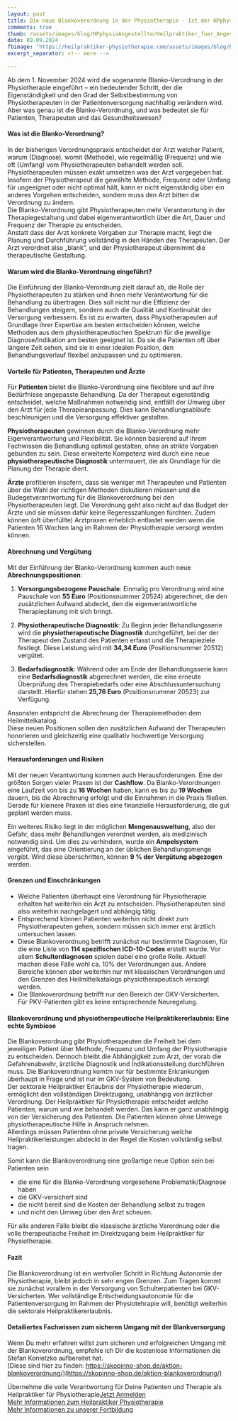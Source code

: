 ```yaml
---
layout: post
title: Die neue Blankoverordnung in der Physiotherapie - Ist der HPphysio jetzt obsolet?
comments: true
thumb: /assets/images/blog/HPphysioAngestellte/Heilpraktiker_fuer_Angestellte.jpg
date: 09.09.2024
fbimage: "https://heilpraktiker-physiotherapie.com/assets/images/blog/Blankoverordnung/Blankoverordnung.jpg"
excerpt_separator: <!-- more -->

---
```

<amp-img src="/assets/images/blogBlankoverordnung/Blankoverordnung.webp" width="1480" height="780" layout="responsive" >
    <amp-img src="/assets/images/blogBlankoverordnung/Blankoverordnung.jpg" width="1480" height="780" layout="responsive" fallback></amp-img>  
</amp-img>  


Ab dem 1. November 2024 wird die sogenannte Blanko-Verordnung in der Physiotherapie eingeführt – ein bedeutender Schritt, der die Eigenständigkeit und den Grad der Selbstbestimmung von Physiotherapeuten in der Patientenversorgung nachhaltig verändern wird. Aber was genau ist die Blanko-Verordnung, und was bedeutet sie für Patienten, Therapeuten und das Gesundheitswesen?<!-- more -->  

#### Was ist die Blanko-Verordnung?

In der bisherigen Verordnungspraxis entscheidet der Arzt welcher Patient, warum (Diagnose), womit (Methode), wie regelmäßig (Frequenz) und wie oft (Umfang) vom Physiotherapeuten behandelt werden soll. Physiotherapeuten müssen exakt umsetzen was der Arzt vorgegeben hat. Insofern der Physiotherapeut die gewählte Methode, Frequenz oder Umfang für ungeeignet oder nicht optimal hält, kann er nicht eigenständig über ein anderes Vorgehen entscheiden, sondern muss den Arzt bitten die Verordnung zu ändern.  
Die Blanko-Verordnung gibt Physiotherapeuten mehr Verantwortung in der Therapiegestaltung und dabei eigenverantwortlich über die Art, Dauer und Frequenz der Therapie zu entscheiden.  
Anstatt dass der Arzt konkrete Vorgaben zur Therapie macht, liegt die Planung und Durchführung vollständig in den Händen des Therapeuten. Der Arzt verordnet also „blank“, und der Physiotherapeut übernimmt die therapeutische Gestaltung.

#### Warum wird die Blanko-Verordnung eingeführt?

Die Einführung der Blanko-Verordnung zielt darauf ab, die Rolle der Physiotherapeuten zu stärken und ihnen mehr Verantwortung für die Behandlung zu übertragen. Dies soll nicht nur die Effizienz der Behandlungen steigern, sondern auch die Qualität und Kontinuität der Versorgung verbessern. Es ist zu erwarten, dass Physiotherapeuten auf Grundlage ihrer Expertise am besten entscheiden können, welche Methoden aus dem physiotherapeutischen Spektrum für die jeweilige Diagnose/Indikation am besten geeignet ist. Da sie die Patienten oft über längere Zeit sehen, sind sie in einer idealen Position, den Behandlungsverlauf flexibel anzupassen und zu optimieren.

#### Vorteile für Patienten, Therapeuten und Ärzte

Für **Patienten** bietet die Blanko-Verordnung eine flexiblere und auf ihre Bedürfnisse angepasste Behandlung. Da der Therapeut eigenständig entscheidet, welche Maßnahmen notwendig sind, entfällt der Umweg über den Arzt für jede Therapieanpassung. Dies kann Behandlungsabläufe beschleunigen und die Versorgung effektiver gestalten.

**Physiotherapeuten** gewinnen durch die Blanko-Verordnung mehr Eigenverantwortung und Flexibilität. Sie können basierend auf ihrem Fachwissen die Behandlung optimal gestalten, ohne an strikte Vorgaben gebunden zu sein. Diese erweiterte Kompetenz wird durch eine neue **physiotherapeutische Diagnostik** untermauert, die als Grundlage für die Planung der Therapie dient.

**Ärzte** profitieren insofern, dass sie weniger mit Therapeuten und Patienten über die Wahl der richtigen Methoden diskutieren müssen und die Budegetverantwortung für die Blankoverordnung bei den Physiotherapeuten liegt. Die Verordnung geht also nicht auf das Budget der Ärzte und sie müssen dafür keine Regeresszahlungen fürchten. Zudem können (oft überfüllte) Arztpraxen erheblich entlastet werden wenn die Patienten 16 Wochen lang im Rahmen der Physiotherapie versorgt werden können.

#### Abrechnung und Vergütung

Mit der Einführung der Blanko-Verordnung kommen auch neue **Abrechnungspositionen**:

1. **Versorgungsbezogene Pauschale**: Einmalig pro Verordnung wird eine Pauschale von **55 Euro** (Positionsnummer 20524) abgerechnet, die den zusätzlichen Aufwand abdeckt, den die eigenverantwortliche Therapieplanung mit sich bringt.
   
2. **Physiotherapeutische Diagnostik**: Zu Beginn jeder Behandlungsserie wird die **physiotherapeutische Diagnostik** durchgeführt, bei der der Therapeut den Zustand des Patienten erfasst und die Therapieziele festlegt. Diese Leistung wird mit **34,34 Euro** (Positionsnummer 20512) vergütet.

3. **Bedarfsdiagnostik**: Während oder am Ende der Behandlungsserie kann eine **Bedarfsdiagnostik** abgerechnet werden, die eine erneute Überprüfung des Therapiebedarfs oder eine Abschlussuntersuchung darstellt. Hierfür stehen **25,76 Euro** (Positionsnummer 20523) zur Verfügung.

Ansonsten entspricht die Abrechnung der Therapiemethoden dem Heilmittelkatalog.  
Diese neuen Positionen sollen den zusätzlichen Aufwand der Therapeuten honorieren und gleichzeitig eine qualitativ hochwertige Versorgung sicherstellen.

#### Herausforderungen und Risiken

Mit der neuen Verantwortung kommen auch Herausforderungen. Eine der größten Sorgen vieler Praxen ist der **Cashflow**. Da Blanko-Verordnungen eine Laufzeit von bis zu **16 Wochen** haben, kann es bis zu **19 Wochen** dauern, bis die Abrechnung erfolgt und die Einnahmen in die Praxis fließen. Gerade für kleinere Praxen ist dies eine finanzielle Herausforderung, die gut geplant werden muss.

Ein weiteres Risiko liegt in der möglichen **Mengenausweitung**, also der Gefahr, dass mehr Behandlungen verordnet werden, als medizinisch notwendig sind. Um dies zu verhindern, wurde ein **Ampelsystem** eingeführt, das eine Orientierung an der üblichen Behandlungsmenge vorgibt. Wird diese überschritten, können **9 % der Vergütung abgezogen** werden.  

#### Grenzen und Einschränkungen  

- Welche Patienten überhaupt eine Verordnung für Physiotherapie erhalten hat weiterhin ein Arzt zu entscheiden. Physiotherapeuten sind also weiterhin nachgelagert und abhängig tätig.
- Entsprechend können Patienten weiterhin nicht direkt zum Physiotherapeuten gehen, sondern müssen sich immer erst ärztlich untersuchen lassen.
- Diese Blankoverordnung betrifft zunächst nur bestimmte Diagnosen, für die eine Liste von **114 spezifischen ICD-10-Codes** erstellt wurde. Vor allem **Schulterdiagnosen** spielen dabei eine große Rolle. Aktuell machen diese Fälle wohl ca. 10% der Verordnungen aus. Andere Bereiche können aber weiterhin nur mit klassischen Verordnungen und den Grenzen des Heilmittelkatalogs physiotherapeutisch versorgt werden.
- Die Blankoverordnung betrifft nur den Bereich der GKV-Versicherten. Für PKV-Patienten gibt es keine entsprechende Neuregelung.

#### Blankoverordnung und physiotherapeutische Heilpraktikererlaubnis: Eine echte Symbiose  

Die Blankoverordnung gibt Physiotherapeuten die Freiheit bei dem jeweiligen Patient über Methode, Frequenz und Umfang der Physiotherapie zu entscheiden. Dennoch bleibt die Abhängigkeit zum Arzt, der vorab die Gefahrenabwehr, ärztliche Diagnostik und Indikationsstellung durchführen muss.  Die Blankoverordnung komtm nur für bestimmte Erkrankungen überhaupt in Frage und ist nur im GKV-System von Bedeutung.  
Der sektorale Heilpraktiker Erlaubnis der Physiotherapie wiederum, ermöglicht den vollständigen Direktzugang, unabhängig von ärztlicher Verordnung. Der Heilpraktiker für Physiotherapie entscheidet welche Patienten, warum und wie behandelt werden. Das kann er ganz unabhängig von der Versicherung des Patienten. Die Patienten können ohne Umwege physiotherapeutische Hilfe in Anspruch nehmen.  
Allerdings müssen Patienten ohne private Versicherung welche Heilpraktikerleistungen abdeckt in der Regel die Kosten vollständig selbst tragen.  

Somit kann die Blankoverordnung eine großartige neue Option sein bei Patienten sein
- die eine für die Blanko-Verordnung vorgesehene Problematik/Diagnose haben
- die GKV-versichert sind
- die nicht bereit sind die Kosten der Behandlung selbst zu tragen 
- und nicht den Umweg über den Arzt scheuen.  

Für alle anderen Fälle bleibt die klassische ärztliche Verordnung oder die volle therapeutische Freiheit im Direktzugang beim Heilpraktiker für Physiotherapie.

#### Fazit

Die Blankoverordnung ist ein wertvoller Schritt in Richtung Autonomie der Physiotherapie, bleibt jedoch in sehr engen Grenzen. Zum Tragen kommt sie zunächst vorallem in der Versorgung von Schulterpatienten bei GKV-Versicherten. Wer vollständige Entscheidungsautonomie für die Patientenversorgung im Rahmen der Physiotehrapie will, benötigt weiterhin die sektorale Heilpraktikererlaubnis.

#### Detailiertes Fachwissen zum sicheren Umgang mit der Blankversorgung  

Wenn Du mehr erfahren willst zum sicheren und erfolgreichen Umgang mit der Blankoverordnung, empfehle ich Dir die kostenlose Informationen die Stefan Konietzko aufbereitet hat.  
[Diese sind hier zu finden: https://skopinno-shop.de/aktion-blankoverordnung/](https://skopinno-shop.de/aktion-blankoverordnung/)  

Übernehme die volle Verantwortung für Deine Patienten und Therapie als Heilpraktiker für Physiotherapie[Jetzt Anmelden]({{site.baseurl}}/termine-und-anmeldung/)  
[Mehr Informationen zum Heilpraktiker Physiotherapie]({{site.baseurl}}/was-ist-ein-heilpraktiker-physiotherapie/)  
[Mehr Informationen zu unserer Fortbildung]({{site.baseurl}}/fortbildung-zum-heilpraktiker-physiotherapie/) 